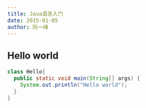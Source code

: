 ```yaml
---
title: Java语言入门
date: 2015-01-05
author: 阮一峰
---
```


## Hello world

```java
class Hello{
  public static void main(String[] args) {
    System.out.println("Hello world");
  }
}
```

